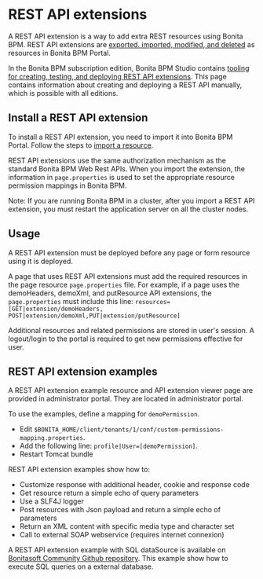 # REST API extensions

A REST API extension is a way to add extra REST resources using Bonita BPM. REST API extensions are [exported. imported, modified, and deleted](resource-management.md) as resources in Bonita BPM Portal. 

In the Bonita BPM subscription edition, Bonita BPM Studio contains [tooling for creating, testing, and deploying REST API extensions](rest-api-extensions.md). 
This page contains information about creating and deploying a REST API manually, which is possible with all editions.

## Install a REST API extension

To install a REST API extension, you need to import it into Bonita BPM Portal.
Follow the steps to [import a resource](resource-management.md).

REST API extensions use the same authorization mechanism as the standard Bonita BPM Web Rest APIs.
When you import the extension, the information in `page.properties` is used to set the appropriate
resource permission mappings in Bonita BPM.

Note: If you are running Bonita BPM in a cluster, after you import a REST API extension, you must restart the
application server on all the cluster nodes. 

## Usage

A REST API extension must be deployed before any page or form resource using it is deployed.

A page that uses REST API extensions must add the required resources in the page resource `page.properties` file.
For example, if a page uses the demoHeaders, demoXml, and putResource API extensions, the `page.properties` must include this line:
`resources=[GET|extension/demoHeaders, POST|extension/demoXml,PUT|extension/putResource]`

Additional resources and related permissions are stored in user's session. A logout/login to the portal is required to get new permissions effective for user.

## REST API extension examples

A REST API extension example resource and API extension viewer page are provided in administrator portal. They are located in administrator portal.

To use the examples, define a mapping for `demoPermission`.

* Edit `$BONITA_HOME/client/tenants/1/conf/custom-permissions-mapping.properties`.
* Add the following line: `profile|User=[demoPermission]`.
* Restart Tomcat bundle


REST API extension examples show how to:

* Customize response with additional header, cookie and response code
* Get resource return a simple echo of query parameters
* Use a SLF4J logger
* Post resources with Json payload and return a simple echo of parameters
* Return an XML content with specific media type and character set
* Call to external SOAP webservice (requires internet connexion)

A REST API extension example with SQL dataSource is available on [Bonitasoft Community Github
repository](https://github.com/Bonitasoft-Community/rest-api-sql-data-source). This example show how to execute SQL queries on a external database.
